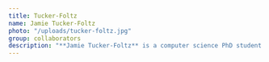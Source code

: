 ```yaml
---
title: Tucker-Foltz
name: Jamie Tucker-Foltz
photo: "/uploads/tucker-foltz.jpg"
group: collaborators
description: "**Jamie Tucker-Foltz** is a computer science PhD student at Harvard. His research focus is applying techniques from theoretical computer science to improve institutions of democracy. He is especially interested in fair redistricting, fair resource allocation, and computational social choice.\n"
--- 
```

